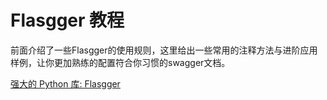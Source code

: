 # Flasgger 教程

<show-structure depth="3"/>

前面介绍了一些Flasgger的使用规则，这里给出一些常用的注释方法与进阶应用样例，让你更加熟练的配置符合你习惯的swagger文档。

<seealso>
<category ref="ref_docs">
    <a href="https://mp.weixin.qq.com/s/Ns6NN77Uz5tvseQ8hj8zfA">强大的 Python 库: Flasgger</a>
</category>
<category ref="ref_github">
</category>
<category ref="ref_issues">
</category>
<category ref="ref_hf">
</category>
<category ref="ref_ms">
</category>
</seealso>
